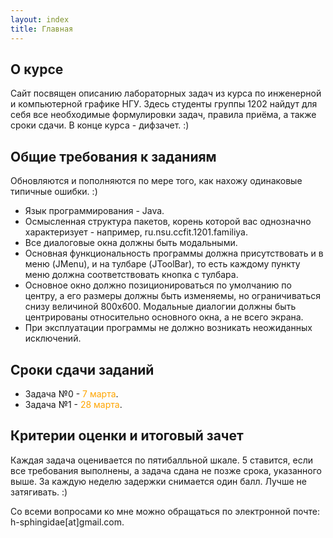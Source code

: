 ```yaml
---
layout: index
title: Главная
---
```


## О курсе

Сайт посвящен описанию лабораторных задач из курса по инженерной и компьютерной графике НГУ. Здесь студенты группы 1202 найдут для себя все необходимые формулировки задач, правила приёма, а также сроки сдачи. В конце курса - дифзачет. :)

## Общие требования к заданиям

Обновляются и пополняются по мере того, как нахожу одинаковые типичные ошибки. :)

 * Язык программирования - Java.
 * Осмысленная структура пакетов, корень которой вас однозначно характеризует - например, ru.nsu.ccfit.1201.familiya.
 * Все диалоговые окна должны быть модальными.
 * Основная функциональность программы должна присутствовать и в меню (JMenu), и на тулбаре (JToolBar), то есть каждому пункту меню должна соответствовать кнопка с тулбара.
 * Основное окно должно позиционироваться по умолчанию по центру, а его размеры должны быть изменяемы, но ограничиваться снизу величиной 800х600. Модальные диалогии должны быть центрированы относительно основного окна, а не всего экрана.
 * При эксплуатации программы не должно возникать неожиданных исключений.

## Сроки сдачи заданий

 * Задача №0 - <span style="color:orange">7 марта</span>.
 * Задача №1 - <span style="color:orange">28 марта</span>.

## Критерии оценки и итоговый зачет

Каждая задача оценивается по пятибалльной шкале. 5 ставится, если все требования выполнены, а задача сдана не позже срока, указанного выше. За каждую неделю задержки снимается один балл. Лучше не затягивать. :)

Со всеми вопросами ко мне можно обращаться по электронной почте: h-sphingidae[at]gmail.com.
